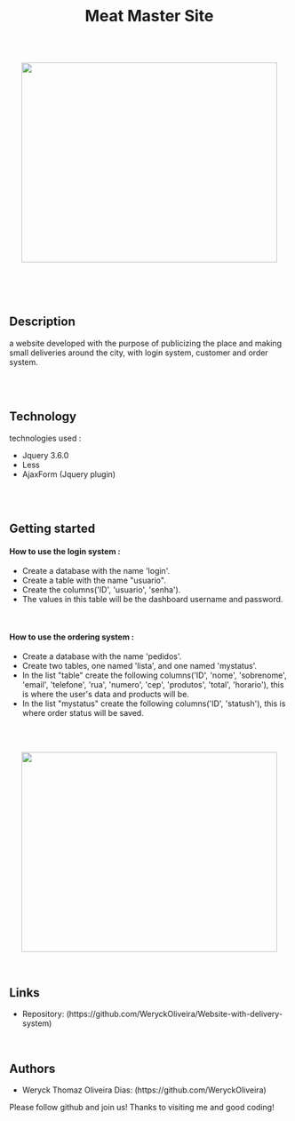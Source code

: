 <br>

<h1 align="center">Meat Master Site</h1>

<br>
<br>

<p align="center">
    <img width="460" height="360" src="Images/MeatMaster.gif">
</p>

<br>
<br>
<br>

<h2>Description</h2>
<p>a website developed with the purpose of publicizing the place and making small deliveries around the city, with login system, customer and order system.</p>

<br>
<br>

<h2>Technology</h2>
<p>technologies used :</p>
<ul>
    <li>Jquery 3.6.0</li>
    <li>Less</li>
    <li>AjaxForm (Jquery plugin)</li>
</ul>

<br>
<br>

<h2>Getting started</h2>
<h4>How to use the login system :</h4>


<ul>
    <li>Create a database with the name 'login'.</li>
    <li>Create a table with the name "usuario".</li>
    <li>Create the columns('ID', 'usuario', 'senha').</li>
    <li>The values ​​in this table will be the dashboard username and password.</li>
</ul>

<br>

<h4>How to use the ordering system :</h4>


<ul>
    <li>Create a database with the name 'pedidos'.</li>
    <li>Create two tables, one named 'lista', and one named 'mystatus'.</li>
    <li>In the list "table" create the following columns('ID', 'nome', 'sobrenome', 'email', 'telefone', 'rua', 'numero', 'cep', 'produtos', 'total', 'horario'), this is where the user's data and products will be.</li>
    <li>In the list "mystatus" create the following columns('ID', 'statush'), this is where order status will be saved.</li>
</ul>

<br>
<br>

<p align="center">
    <img width="460" height="360" src="Images/Dashboard.gif">
</p>

<br>

<h2>Links</h2>
<ul>
    <li>Repository: (https://github.com/WeryckOliveira/Website-with-delivery-system)</li>
</ul>

<br>

<h2>Authors</h2>
<ul>
    <li>Weryck Thomaz Oliveira Dias: (https://github.com/WeryckOliveira)</li>
</ul>
<p>Please follow github and join us! Thanks to visiting me and good coding!</p>